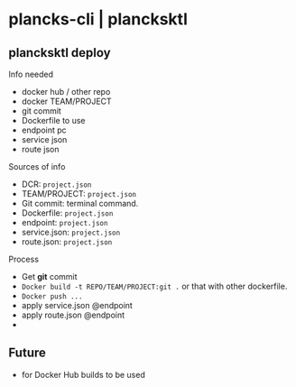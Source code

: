 # plancks-cli | plancksktl


## plancksktl deploy

Info needed
- docker hub / other repo
- docker TEAM/PROJECT
- git commit 
- Dockerfile to use
- endpoint pc
- service json
- route json

Sources of info
- DCR: `project.json`
- TEAM/PROJECT: `project.json`
- Git commit: terminal command.
- Dockerfile: `project.json`
- endpoint: `project.json`
- service.json: `project.json`
- route.json: `project.json`


Process
- Get **git** commit
- `Docker build -t REPO/TEAM/PROJECT:git .` or that with other dockerfile.
- `Docker push ...`
- apply service.json @endpoint
- apply route.json  @endpoint
- 

## Future 
- for Docker Hub builds to be used

